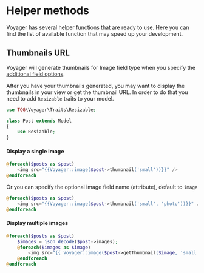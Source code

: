 # Helper methods

Voyager has several helper functions that are ready to use. Here you can find the list of available function that may speed up your development.

## Thumbnails URL

Voyager will generate thumbnails for Image field type when you specify the [additional field options](bread-builder.md#additional-field-options).

After you have your thumbnails generated, you may want to display the thumbnails in your view or get the thumbnail URL. In order to do that you need to add `Resizable` traits to your model.

```php
use TCG\Voyager\Traits\Resizable;

class Post extends Model
{
    use Resizable;
}
```

#### Display a single image

```php
@foreach($posts as $post)
    <img src="{{Voyager::image($post->thumbnail('small'))}}" />
@endforeach
```

Or you can specify the optional image field name \(attribute\), default to `image`

```php
@foreach($posts as $post)
    <img src="{{Voyager::image($post->thumbnail('small', 'photo'))}}" />
@endforeach
```

#### Display multiple images

```php
@foreach($posts as $post)
    $images = json_decode($post->images);
    @foreach($images as $image)
        <img src="{{ Voyager::image($post->getThumbnail($image, 'small')) }}" />
    @endforeach
@endforeach
```

